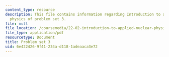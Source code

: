 ```yaml
---
content_type: resource
description: This file contains information regarding Introduction to applied nuclear
  physics of problem set 3.
file: null
file_location: /coursemedia/22-02-introduction-to-applied-nuclear-physics-spring-2012/6e4224269f41234ad1181adeaaca3e72_MIT22_02S12_pset3.pdf
file_type: application/pdf
resourcetype: Document
title: Problem set 3
uid: 6e422426-9f41-234a-d118-1adeaaca3e72
---
```

